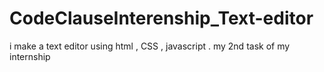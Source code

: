 # CodeClauseInterenship_Text-editor
i make a text editor using html , CSS , javascript . my 2nd task of my internship
